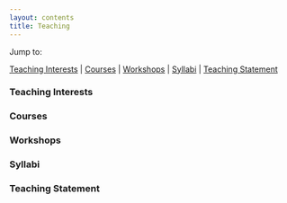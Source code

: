```yaml
---
layout: contents
title: Teaching
---
```


Jump to:

[Teaching Interests](#Interests) | [Courses](#Courses) | [Workshops](#Workshops) | [Syllabi](#Syllabi) | [Teaching Statement](#Statement)


### <a name="Interests"></a>Teaching Interests


### Courses

### Workshops

### Syllabi

### Teaching Statement


<!--stackedit_data:
eyJoaXN0b3J5IjpbODU5MTQyNjQsLTE0MTgzNTQzMTAsLTYxNj
kyOTgyLC0xNTY1MTczOTkxLC0xODMwNDkwODYwXX0=
-->
